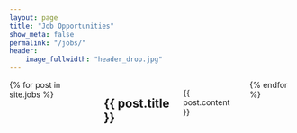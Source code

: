 ```yaml
---
layout: page
title: "Job Opportunities"
show_meta: false
permalink: "/jobs/"
header:
    image_fullwidth: "header_drop.jpg"
---
```

<div class="row">
    <div class="medium-12 columns">
      {% for post in site.jobs %}
      <h2>{{ post.title }}</h2>
      <p>
      {{ post.content }}
      </p>
      {% endfor %}
    </div>
</div>
